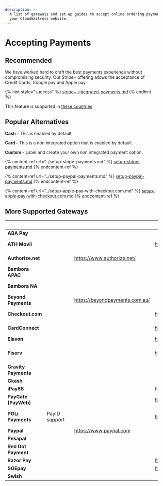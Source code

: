 ```yaml
---
description: >-
  A list of gateways and set-up guides to accept online ordering payments on
  your CloudWaitress website.
---
```


# Accepting Payments

## Recommended

We have worked hard to craft the best payments experience without compromising security. Our Stripe+ offering allows the acceptance of Credit Cards, Google pay and Apple pay.

{% hint style="success" %}
[stripe+-integrated-payments.md](../stripe+-integrated-payments.md "mention")
{% endhint %}

This feature is supported in [these countries](https://stripe.com/global).

## Popular Alternatives

**Cash** - This is enabled by default

**Card -** This is a non integrated option that is enabled by default.

**Custom** - Label and create your own non integrated payment option.

{% content-ref url="../setup-stripe-payments.md" %}
[setup-stripe-payments.md](../setup-stripe-payments.md)
{% endcontent-ref %}

{% content-ref url="../setup-paypal-payments.md" %}
[setup-paypal-payments.md](../setup-paypal-payments.md)
{% endcontent-ref %}

{% content-ref url="../setup-apple-pay-with-checkout.com.md" %}
[setup-apple-pay-with-checkout.com.md](../setup-apple-pay-with-checkout.com.md)
{% endcontent-ref %}

## More Supported Gateways

<table data-card-size="large" data-view="cards"><thead><tr><th></th><th></th><th data-type="files"></th><th data-type="content-ref"></th><th data-type="content-ref"></th><th>Countries</th><th data-hidden data-card-target data-type="content-ref"></th></tr></thead><tbody><tr><td><strong>ABA Pay</strong></td><td></td><td></td><td></td><td></td><td>Indonesia</td><td></td></tr><tr><td><strong>ATH Movil</strong></td><td></td><td></td><td></td><td><a href="https://portal.athmovil.com/">https://portal.athmovil.com/</a></td><td>Puerto Rico</td><td></td></tr><tr><td><strong>Authorize.net</strong></td><td></td><td></td><td><a href="https://www.authorize.net/">https://www.authorize.net/</a></td><td></td><td>USA, Canada</td><td></td></tr><tr><td><strong>Bambora APAC</strong></td><td></td><td></td><td></td><td></td><td>Asia Pacific</td><td></td></tr><tr><td><strong>Bambora NA</strong></td><td></td><td></td><td></td><td></td><td>North America</td><td></td></tr><tr><td><strong>Beyond Payments</strong></td><td></td><td></td><td><a href="https://beyondpayments.com.au/">https://beyondpayments.com.au/</a></td><td></td><td>Australia</td><td></td></tr><tr><td><strong>Checkout.com</strong></td><td></td><td></td><td></td><td><a href="https://www.checkout.com/">https://www.checkout.com/</a></td><td>Singapore, US, UK</td><td></td></tr><tr><td><strong>CardConnect</strong></td><td></td><td></td><td></td><td><a href="https://cardconnect.com/">https://cardconnect.com/</a></td><td>USA, Canada</td><td></td></tr><tr><td><strong>Elavon</strong></td><td></td><td></td><td></td><td><a href="https://www.elavon.com">https://www.elavon.com</a></td><td>Canada</td><td></td></tr><tr><td><strong>Fiserv</strong></td><td></td><td></td><td></td><td><a href="https://www.fiserv.com/">https://www.fiserv.com/</a></td><td>North America, APAC</td><td></td></tr><tr><td><strong>Gravity Payments</strong></td><td></td><td></td><td></td><td></td><td>Canada</td><td></td></tr><tr><td><strong>Gkash</strong></td><td></td><td></td><td></td><td></td><td>Indonesia</td><td></td></tr><tr><td><strong>iPay88</strong></td><td></td><td></td><td></td><td><a href="https://www.ipay88.com/">https://www.ipay88.com/</a></td><td>Malaysia</td><td></td></tr><tr><td><strong>PayGate (PayWeb)</strong></td><td></td><td></td><td></td><td><a href="https://www.paygate.co.za/">https://www.paygate.co.za/</a></td><td>South Africa</td><td></td></tr><tr><td><strong>POLi Payments</strong></td><td>PayID support</td><td></td><td></td><td><a href="https://www.polipayments.com/">https://www.polipayments.com/</a></td><td>Australia, New Zealand</td><td></td></tr><tr><td><strong>Paypal</strong></td><td></td><td></td><td><a href="https://www.paypal.com">https://www.paypal.com</a></td><td></td><td>Various</td><td><a href="https://www.paypal.com">https://www.paypal.com</a></td></tr><tr><td><strong>Pesapal</strong></td><td></td><td></td><td></td><td></td><td></td><td></td></tr><tr><td><strong>Red Dot Payment</strong></td><td></td><td></td><td></td><td></td><td></td><td></td></tr><tr><td><strong>Razor Pay</strong></td><td></td><td></td><td></td><td><a href="https://razorpay.com/">https://razorpay.com/</a></td><td>India</td><td></td></tr><tr><td><strong>SGEpay</strong></td><td></td><td></td><td></td><td><a href="https://www.sgepay.com/">https://www.sgepay.com/</a></td><td>Singapore</td><td></td></tr><tr><td><strong>Swish</strong></td><td></td><td></td><td></td><td></td><td>Sweden</td><td></td></tr></tbody></table>

